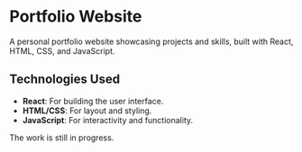 # Portfolio Website

A personal portfolio website showcasing projects and skills, built with React, HTML, CSS, and JavaScript.

## Technologies Used

- **React**: For building the user interface.
- **HTML/CSS**: For layout and styling.
- **JavaScript**: For interactivity and functionality.

The work is still in progress.
